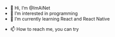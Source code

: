 - 👋 Hi, I’m @ImAiNet
- 👀 I’m interested in programming
- 🌱 I’m currently learning React and React Native
<!--- 💞️ I’m looking to collaborate on ... --->
- 📫 How to reach me, you can try

<!---
ImAiNet/ImAiNet is a ✨ special ✨ repository because its `README.md` (this file) appears on your GitHub profile.
You can click the Preview link to take a look at your changes.
--->
